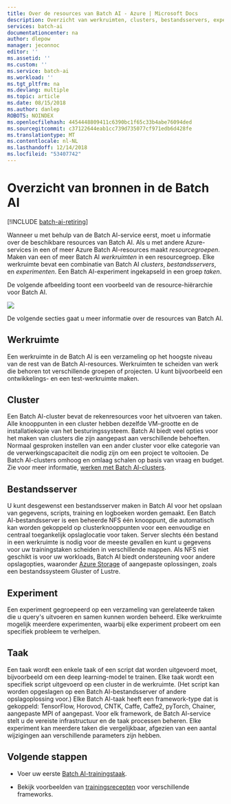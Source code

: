 ```yaml
---
title: Over de resources van Batch AI - Azure | Microsoft Docs
description: Overzicht van werkruimten, clusters, bestandsservers, experimenten en taken in de Batch AI-service in Microsoft Azure.
services: batch-ai
documentationcenter: na
author: dlepow
manager: jeconnoc
editor: ''
ms.assetid: ''
ms.custom: ''
ms.service: batch-ai
ms.workload: ''
ms.tgt_pltfrm: na
ms.devlang: multiple
ms.topic: article
ms.date: 08/15/2018
ms.author: danlep
ROBOTS: NOINDEX
ms.openlocfilehash: 4454448809411c6390bc1f65c33b4abe76094ded
ms.sourcegitcommit: c37122644eab1cc739d735077cf971edb6d428fe
ms.translationtype: MT
ms.contentlocale: nl-NL
ms.lasthandoff: 12/14/2018
ms.locfileid: "53407742"
---
```

# <a name="overview-of-resources-in-batch-ai"></a>Overzicht van bronnen in de Batch AI

[!INCLUDE [batch-ai-retiring](../../includes/batch-ai-retiring.md)]

Wanneer u met behulp van de Batch AI-service eerst, moet u informatie over de beschikbare resources van Batch AI. Als u met andere Azure-services in een of meer Azure Batch AI-resources maakt *resourcegroepen*. Maken van een of meer Batch AI *werkruimten* in een resourcegroep. Elke werkruimte bevat een combinatie van Batch AI *clusters*, *bestandsservers*, en *experimenten*. Een Batch AI-experiment ingekapseld in een groep *taken*.

De volgende afbeelding toont een voorbeeld van de resource-hiërarchie voor Batch AI. 

![](./media/migrate-to-new-api/batch-ai-resource-hierarchy.png)

De volgende secties gaat u meer informatie over de resources van Batch AI.

## <a name="workspace"></a>Werkruimte

Een werkruimte in de Batch AI is een verzameling op het hoogste niveau van de rest van de Batch AI-resources. Werkruimten te scheiden van werk die behoren tot verschillende groepen of projecten. U kunt bijvoorbeeld een ontwikkelings- en een test-werkruimte maken.

## <a name="cluster"></a>Cluster

Een Batch AI-cluster bevat de rekenresources voor het uitvoeren van taken. Alle knooppunten in een cluster hebben dezelfde VM-grootte en de installatiekopie van het besturingssysteem. Batch AI biedt veel opties voor het maken van clusters die zijn aangepast aan verschillende behoeften. Normaal gesproken instellen van een ander cluster voor elke categorie van de verwerkingscapaciteit die nodig zijn om een project te voltooien. De Batch AI-clusters omhoog en omlaag schalen op basis van vraag en budget. Zie voor meer informatie, [werken met Batch AI-clusters](clusters.md).

## <a name="file-server"></a>Bestandsserver

U kunt desgewenst een bestandsserver maken in Batch AI voor het opslaan van gegevens, scripts, training en logboeken worden gemaakt. Een Batch AI-bestandsserver is een beheerde NFS één knooppunt, die automatisch kan worden gekoppeld op clusterknooppunten voor een eenvoudige en centraal toegankelijk opslaglocatie voor taken. Server slechts één bestand in een werkruimte is nodig voor de meeste gevallen en kunt u gegevens voor uw trainingstaken scheiden in verschillende mappen. Als NFS niet geschikt is voor uw workloads, Batch AI biedt ondersteuning voor andere opslagopties, waaronder [Azure Storage](use-azure-storage.md) of aangepaste oplossingen, zoals een bestandssysteem Gluster of Lustre.

## <a name="experiment"></a>Experiment

Een experiment gegroepeerd op een verzameling van gerelateerde taken die u query's uitvoeren en samen kunnen worden beheerd. Elke werkruimte mogelijk meerdere experimenten, waarbij elke experiment probeert om een specifiek probleem te verhelpen.

## <a name="job"></a>Taak

Een taak wordt een enkele taak of een script dat worden uitgevoerd moet, bijvoorbeeld om een deep learning-model te trainen. Elke taak wordt een specifiek script uitgevoerd op een cluster in de werkruimte. (Het script kan worden opgeslagen op een Batch AI-bestandsserver of andere opslagoplossing voor.) Elke Batch AI-taak heeft een framework-type dat is gekoppeld: TensorFlow, Horovod, CNTK, Caffe, Caffe2, pyTorch, Chainer, aangepaste MPI of aangepast. Voor elk framework, de Batch AI-service stelt u de vereiste infrastructuur en de taak processen beheren. Elke experiment kan meerdere taken die vergelijkbaar, afgezien van een aantal wijzigingen aan verschillende parameters zijn hebben.

## <a name="next-steps"></a>Volgende stappen

* Voer uw eerste [Batch AI-trainingstaak](quickstart-tensorflow-training-cli.md).

* Bekijk voorbeelden van [trainingsrecepten](https://github.com/Azure/BatchAI/tree/master/recipes) voor verschillende frameworks.